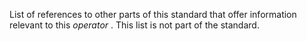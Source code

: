  

List of references to other parts of this standard that offer information relevant to this *operator* . This list is not part of the standard. 

